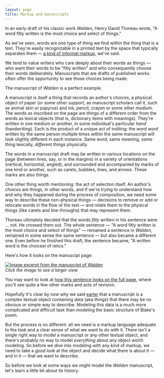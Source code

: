 ```yaml
---
layout: page
title: Markup and manuscripts
---
```


In an early draft of his classic work *Walden*, Henry David Thoreau wrote, "A word fitly written is the most choice and select of things."

As we've seen, words are one type of thing we find within the thing that is a text. They're easily recognizable in a printed text by the space that typically separates them — [a kind of informal markup](/encoding/from-metareading-to-markup), we've said.

We tend to value writers who care deeply about their words as things — who want their words to be "fitly written" and who consequently choose their words deliberately. Manuscripts that are drafts of published works often offer the opportunity to see those choices being made. 

The manuscript of *Walden* is a perfect example.

A manuscript is itself a thing that records an author's choices, a physical object of paper (or some other *support*, as manuscript scholars call it, such as animal skin or papyrus) and ink, pencil, crayon or some other *medium*. The words as inscribed on the page are things of a different order from the words as lexical objects (that is, dictionary items with meanings). They're written in one medium or another, in some individual's particular *hand* (handwriting). Each is the product of a unique act of inditing: the word *word* written by the same person multiple times within the same manuscript will look slightly different in each instance. Same word, same meaning, *same thing* lexically, *different things* physically. 

The words in a manuscript draft may be written in various locations on the page (between lines, say, or in the margins) in a variety of orientations (vertical, horizontal, angled), and surrounded and accompanied by marks of one kind or another, such as carets, bubbles, lines, and arrows. These marks are also things.

One other thing worth mentioning: the act of selection itself. An author's *choices* are things, in other words, and if we're trying to understand how and why they happened during the process of composition, we need some way to describe these non-physical things — decisions to remove or add or relocate words in the flow of the text — and relate them to the physical things (like carets and line-throughs) that may represent them. 

Thoreau ultimately decided that the words *fitly written* in his sentence were &hellip; not. He crossed them out. The whole sentence — "A word fitly written is the most choice and select of things" — remained a sentence in *Walden*, remained in some sense the same sentence — but also became a different one. Even before he finished this draft, the sentence became, "A written word is the choicest of relics."

Here's how it looks on the manuscipt page:

[![Image excerpt from the manuscript of Walden](https://cdm16003.contentdm.oclc.org/digital/iiif/p16003coll16/108/800,5500,7000,820/pct:30/0/default.jpg)](https://cdm16003.contentdm.oclc.org/digital/iiif/p16003coll16/108/800,5500,7000,820/pct:30/0/default.jpg)  
*Click the image to see a larger view.*

You may want to look at [how this sentence looks on the full page](https://cdm16003.contentdm.oclc.org/digital/iiif/p16003coll16/full/pct:30/0/default.jpg), where you'll see quite a few other marks and acts of revision.

Hopefully it's clear by now why we said [earler](/encoding/from-metareading-to-markup) that a manuscript is a complex textual object containing data (aka *things*) that there may be no obvious or simple way to describe. Modeling this data is a much more complicated and difficult task than modeling the basic structure of Blake's poem. 

But the process is no different: all we need is a markup language adequate to the task and a clear sense of what we want to do with it. There isn't a single right way to model a manuscript or any other textual object, and there's probably no way to model *everything* about any object worth modeling. So before we dive into modeling with any kind of markup, we need to take a good look at the object and decide what there is about it — and in it — that we want to describe.

So before we look at some ways we might model the *Walden* manuscript, let's learn a little bit about its history. 